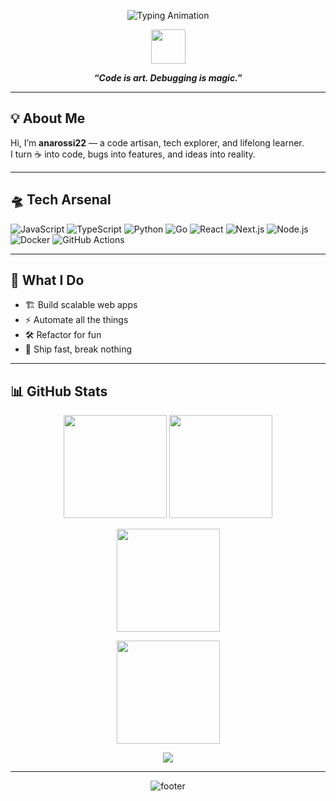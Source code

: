 <p align="center">
  <img src="https://readme-typing-svg.herokuapp.com?font=Fira+Code&weight=900&size=32&duration=3000&pause=700&color=00FFD0&center=true&vCenter=true&width=600&lines=anarossi22;Code.+Create.+Inspire." alt="Typing Animation" />
</p>

<p align="center">
  <img src="https://skillicons.dev/icons?i=js,ts,py,go,react,nextjs,nodejs,docker,githubactions,linux" height="55"/>
</p>

<p align="center">
  <b><i>“Code is art. Debugging is magic.”</i></b>
</p>

---

## 💡 About Me

Hi, I’m **anarossi22** — a code artisan, tech explorer, and lifelong learner.  
I turn ☕ into code, bugs into features, and ideas into reality.

---

## 🛸 Tech Arsenal

![JavaScript](https://img.shields.io/badge/-JavaScript-333?style=flat&logo=javascript&logoColor=F7DF1E)
![TypeScript](https://img.shields.io/badge/-TypeScript-333?style=flat&logo=typescript&logoColor=3178C6)
![Python](https://img.shields.io/badge/-Python-333?style=flat&logo=python&logoColor=3776AB)
![Go](https://img.shields.io/badge/-Go-333?style=flat&logo=go&logoColor=00ADD8)
![React](https://img.shields.io/badge/-React-333?style=flat&logo=react&logoColor=61DAFB)
![Next.js](https://img.shields.io/badge/-Next.js-333?style=flat&logo=next.js&logoColor=ffffff)
![Node.js](https://img.shields.io/badge/-Node.js-333?style=flat&logo=node.js&logoColor=339933)
![Docker](https://img.shields.io/badge/-Docker-333?style=flat&logo=docker&logoColor=2496ED)
![GitHub Actions](https://img.shields.io/badge/-GitHub%20Actions-333?style=flat&logo=github-actions&logoColor=2088FF)

---

## 🚀 What I Do

- 🏗️ Build scalable web apps  
- ⚡ Automate all the things  
- 🛠️ Refactor for fun  
- 🚢 Ship fast, break nothing  

---

## 📊 GitHub Stats

<p align="center">
  <img src="https://github-readme-stats.vercel.app/api?username=anarossi22&show_icons=true&theme=tokyonight&hide_border=true" height="165"/>
  <img src="https://github-readme-stats.vercel.app/api/top-langs/?username=anarossi22&layout=compact&theme=tokyonight&hide_border=true" height="165"/>
</p>

<p align="center">
  <img src="https://github-readme-streak-stats.herokuapp.com/?user=anarossi22&theme=tokyonight&hide_border=true" height="165"/>
</p>

<p align="center">
  <img src="https://github-profile-summary-cards.vercel.app/api/cards/profile-details?username=anarossi22&theme=tokyonight" height="165"/>
</p>

<p align="center">
  <img src="https://img.shields.io/github/stars/anarossi22?affiliations=OWNER%2CCOLLABORATOR&label=Total%20Stars&logo=github&color=7e5bef&style=for-the-badge"/>
</p>

---

<p align="center">
  <img src="https://capsule-render.vercel.app/api?type=wave&color=0:2ff7d6,100:7e5bef&height=120&section=footer&fontColor=fff&text=Happy%20Coding!&fontSize=30" alt="footer"/>
</p>
